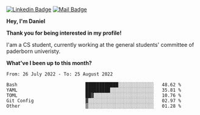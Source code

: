 [![Linkedin Badge](https://img.shields.io/badge/-LinkedIn-0e76a8?style=flat-square&logo=Linkedin&logoColor=white)](https://www.linkedin.com/in/daniel-negi-592ba3223/)
[![Mail Badge](https://img.shields.io/badge/Gmail-D14836?style=flat-square&logo=gmail&logoColor=white)](mailto:daniel.ravi.negi@googlemail.com)

**Hey, I'm Daniel**

**Thank you for being interested in my profile!**

I'am a CS student, currently working at the general students' committee of paderborn univeristy.

**What've I been up to this month?** 

<!--START_SECTION:waka-->

```text
From: 26 July 2022 - To: 25 August 2022

Bash                         ████████████░░░░░░░░░░░░░   48.62 %
YAML                         █████████░░░░░░░░░░░░░░░░   35.81 %
TOML                         ██▓░░░░░░░░░░░░░░░░░░░░░░   10.76 %
Git Config                   ▓░░░░░░░░░░░░░░░░░░░░░░░░   02.97 %
Other                        ▒░░░░░░░░░░░░░░░░░░░░░░░░   01.28 %
```

<!--END_SECTION:waka-->
